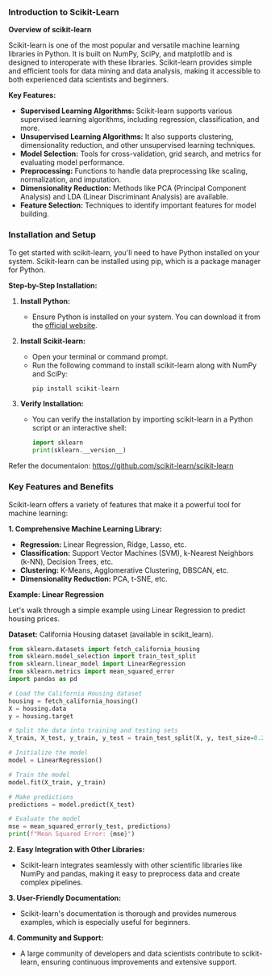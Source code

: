 ### Introduction to Scikit-Learn

**Overview of scikit-learn**

Scikit-learn is one of the most popular and versatile machine learning libraries in Python. It is built on NumPy, SciPy, and matplotlib and is designed to interoperate with these libraries. Scikit-learn provides simple and efficient tools for data mining and data analysis, making it accessible to both experienced data scientists and beginners.

**Key Features:**
- **Supervised Learning Algorithms:** Scikit-learn supports various supervised learning algorithms, including regression, classification, and more.
- **Unsupervised Learning Algorithms:** It also supports clustering, dimensionality reduction, and other unsupervised learning techniques.
- **Model Selection:** Tools for cross-validation, grid search, and metrics for evaluating model performance.
- **Preprocessing:** Functions to handle data preprocessing like scaling, normalization, and imputation.
- **Dimensionality Reduction:** Methods like PCA (Principal Component Analysis) and LDA (Linear Discriminant Analysis) are available.
- **Feature Selection:** Techniques to identify important features for model building.

### Installation and Setup

To get started with scikit-learn, you'll need to have Python installed on your system. Scikit-learn can be installed using pip, which is a package manager for Python.

**Step-by-Step Installation:**

1. **Install Python:**
   - Ensure Python is installed on your system. You can download it from the [official website](https://www.python.org/downloads/).

2. **Install Scikit-learn:**
   - Open your terminal or command prompt.
   - Run the following command to install scikit-learn along with NumPy and SciPy:
     ```bash
     pip install scikit-learn
     ```

3. **Verify Installation:**
   - You can verify the installation by importing scikit-learn in a Python script or an interactive shell:
     ```python
     import sklearn
     print(sklearn.__version__)
     ```
     
Refer the documentaion: https://github.com/scikit-learn/scikit-learn

### Key Features and Benefits

Scikit-learn offers a variety of features that make it a powerful tool for machine learning:

**1. Comprehensive Machine Learning Library:**
   - **Regression:** Linear Regression, Ridge, Lasso, etc.
   - **Classification:** Support Vector Machines (SVM), k-Nearest Neighbors (k-NN), Decision Trees, etc.
   - **Clustering:** K-Means, Agglomerative Clustering, DBSCAN, etc.
   - **Dimensionality Reduction:** PCA, t-SNE, etc.

**Example: Linear Regression**

Let's walk through a simple example using Linear Regression to predict housing prices.

**Dataset:** California Housing dataset (available in scikit_learn).

```Python
from sklearn.datasets import fetch_california_housing
from sklearn.model_selection import train_test_split
from sklearn.linear_model import LinearRegression
from sklearn.metrics import mean_squared_error
import pandas as pd

# Load the California Housing dataset
housing = fetch_california_housing()
X = housing.data
y = housing.target

# Split the data into training and testing sets
X_train, X_test, y_train, y_test = train_test_split(X, y, test_size=0.2, random_state=42)

# Initialize the model
model = LinearRegression()

# Train the model
model.fit(X_train, y_train)

# Make predictions
predictions = model.predict(X_test)

# Evaluate the model
mse = mean_squared_error(y_test, predictions)
print(f"Mean Squared Error: {mse}")
```

**2. Easy Integration with Other Libraries:**
   - Scikit-learn integrates seamlessly with other scientific libraries like NumPy and pandas, making it easy to preprocess data and create complex pipelines.

**3. User-Friendly Documentation:**
   - Scikit-learn's documentation is thorough and provides numerous examples, which is especially useful for beginners.

**4. Community and Support:**
   - A large community of developers and data scientists contribute to scikit-learn, ensuring continuous improvements and extensive support.